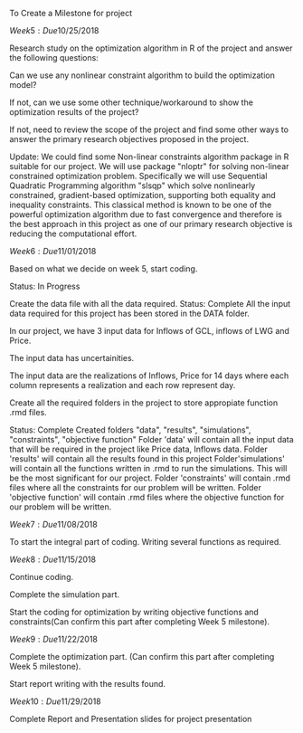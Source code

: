 To Create a Milestone for project

$Week 5: Due 10/25/2018$

Research study on the optimization algorithm in R of the project and answer the following questions:

Can we use any nonlinear constraint algorithm to build the optimization model?

If not, can we use some other technique/workaround to show the optimization results of the project?

If not, need to review the scope of the project and find some other ways to answer the primary research objectives proposed in the project.

Update: 
We could find some Non-linear constraints algorithm package in R suitable for our project. We will use package "nloptr" for solving non-linear constrained optimization problem. 
Specifically we will use Sequential Quadratic Programming algorithm "slsqp" which solve nonlinearly constrained, gradient-based optimization, supporting both equality and inequality constraints. This classical method is known to be one of the powerful optimization algorithm due to fast convergence and therefore is the best approach in this project as one of our primary research objective is reducing the computational effort. 

$Week 6: Due 11/01/2018$

Based on what we decide on week 5, start coding. 

<Update> Status: In Progress

Create the data file with all the data required. 
<Update> Status: Complete
All the input data required for this project has been stored in the DATA folder.

In our project, we have 3 input data for Inflows of GCL, inflows of LWG and Price.

The input data has uncertainities.

The input data are the realizations of Inflows, Price for 14 days where each column represents a realization and each row represent day.


Create all the required folders in the project to store appropiate function .rmd files. 

<Update> Status: Complete
Created folders "data", "results", "simulations", "constraints", "objective function"
Folder 'data' will contain all the input data that will be required in the project like Price data, Inflows data. 
Folder 'results' will contain all the results found in this project
Folder'simulations' will contain all the functions written in .rmd to run the simulations. This will be the most significant for our project.
Folder 'constraints' will contain .rmd files where all the constraints for our problem will be written.
Folder 'objective function' will contain .rmd files where the objective function for our problem will be written.



$Week 7: Due 11/08/2018$

To start the integral part of coding. Writing several functions as required.

$Week 8: Due 11/15/2018$

Continue coding. 

Complete the simulation part. 

Start the coding for optimization by writing objective functions and constraints(Can confirm this part after completing Week 5 milestone). 

$Week 9: Due 11/22/2018$

Complete the optimization part. (Can confirm this part after completing Week 5 milestone). 

Start report writing with the results found. 

$Week 10: Due 11/29/2018$

Complete Report and Presentation slides for project presentation